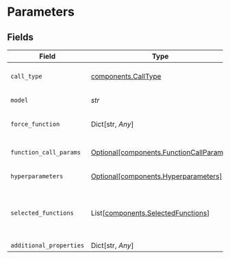 # Parameters


## Fields

| Field                                                                                    | Type                                                                                     | Required                                                                                 | Description                                                                              |
| ---------------------------------------------------------------------------------------- | ---------------------------------------------------------------------------------------- | ---------------------------------------------------------------------------------------- | ---------------------------------------------------------------------------------------- |
| `call_type`                                                                              | [components.CallType](../../models/components/calltype.md)                               | :heavy_check_mark:                                                                       | Type of API calling - "chat" or "completion"                                             |
| `model`                                                                                  | *str*                                                                                    | :heavy_check_mark:                                                                       | Model unique name                                                                        |
| `force_function`                                                                         | Dict[str, *Any*]                                                                         | :heavy_minus_sign:                                                                       | Force function-specific parameters                                                       |
| `function_call_params`                                                                   | [Optional[components.FunctionCallParams]](../../models/components/functioncallparams.md) | :heavy_minus_sign:                                                                       | Function calling mode - "none", "auto" or "force"                                        |
| `hyperparameters`                                                                        | [Optional[components.Hyperparameters]](../../models/components/hyperparameters.md)       | :heavy_minus_sign:                                                                       | Model-specific hyperparameters                                                           |
| `selected_functions`                                                                     | List[[components.SelectedFunctions](../../models/components/selectedfunctions.md)]       | :heavy_minus_sign:                                                                       | List of functions to be called by the model, refer to OpenAI schema for more details     |
| `additional_properties`                                                                  | Dict[str, *Any*]                                                                         | :heavy_minus_sign:                                                                       | N/A                                                                                      |